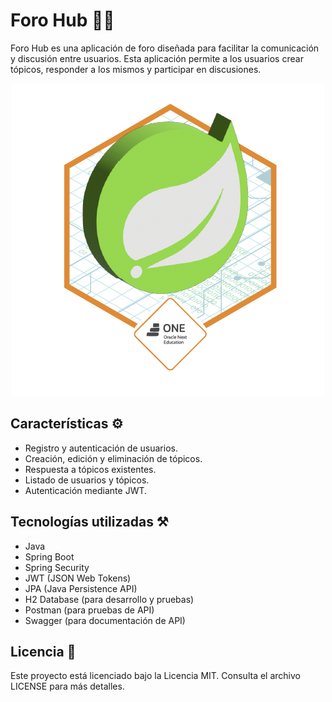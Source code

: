 # Foro Hub 👩‍💻

Foro Hub es una aplicación de foro diseñada para facilitar la comunicación y discusión entre usuarios. Esta aplicación permite a los usuarios crear tópicos, responder a los mismos y participar en discusiones.

<p align="center">
    <img src="https://github.com/DianaOropeza/Chall-ForoHub/blob/main/Badge-Spring.png"/>
    
</p>


## Características ⚙️

- Registro y autenticación de usuarios.
- Creación, edición y eliminación de tópicos.
- Respuesta a tópicos existentes.
- Listado de usuarios y tópicos.
- Autenticación mediante JWT.

## Tecnologías utilizadas ⚒️

- Java
- Spring Boot
- Spring Security
- JWT (JSON Web Tokens)
- JPA (Java Persistence API)
- H2 Database (para desarrollo y pruebas)
- Postman (para pruebas de API)
- Swagger (para documentación de API)


## Licencia 🚀
Este proyecto está licenciado bajo la Licencia MIT. Consulta el archivo LICENSE para más detalles.
